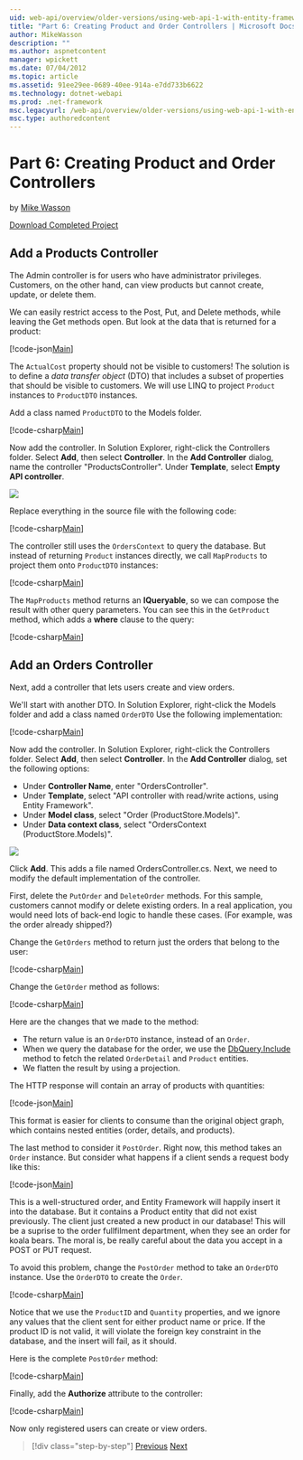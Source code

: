```yaml
---
uid: web-api/overview/older-versions/using-web-api-1-with-entity-framework-5/using-web-api-with-entity-framework-part-6
title: "Part 6: Creating Product and Order Controllers | Microsoft Docs"
author: MikeWasson
description: ""
ms.author: aspnetcontent
manager: wpickett
ms.date: 07/04/2012
ms.topic: article
ms.assetid: 91ee29ee-0689-40ee-914a-e7dd733b6622
ms.technology: dotnet-webapi
ms.prod: .net-framework
msc.legacyurl: /web-api/overview/older-versions/using-web-api-1-with-entity-framework-5/using-web-api-with-entity-framework-part-6
msc.type: authoredcontent
---
```

Part 6: Creating Product and Order Controllers
====================
by [Mike Wasson](https://github.com/MikeWasson)

[Download Completed Project](http://code.msdn.microsoft.com/ASP-NET-Web-API-with-afa30545)

## Add a Products Controller

The Admin controller is for users who have administrator privileges. Customers, on the other hand, can view products but cannot create, update, or delete them.

We can easily restrict access to the Post, Put, and Delete methods, while leaving the Get methods open. But look at the data that is returned for a product:

[!code-json[Main](using-web-api-with-entity-framework-part-6/samples/sample1.json?highlight=1)]

The `ActualCost` property should not be visible to customers! The solution is to define a *data transfer object* (DTO) that includes a subset of properties that should be visible to customers. We will use LINQ to project `Product` instances to `ProductDTO` instances.

Add a class named `ProductDTO` to the Models folder.

[!code-csharp[Main](using-web-api-with-entity-framework-part-6/samples/sample2.cs)]

Now add the controller. In Solution Explorer, right-click the Controllers folder. Select **Add**, then select **Controller**. In the **Add Controller** dialog, name the controller &quot;ProductsController&quot;. Under **Template**, select **Empty API controller**.

![](using-web-api-with-entity-framework-part-6/_static/image1.png)

Replace everything in the source file with the following code:

[!code-csharp[Main](using-web-api-with-entity-framework-part-6/samples/sample3.cs)]

The controller still uses the `OrdersContext` to query the database. But instead of returning `Product` instances directly, we call `MapProducts` to project them onto `ProductDTO` instances:

[!code-csharp[Main](using-web-api-with-entity-framework-part-6/samples/sample4.cs?highlight=1)]

The `MapProducts` method returns an **IQueryable**, so we can compose the result with other query parameters. You can see this in the `GetProduct` method, which adds a **where** clause to the query:

[!code-csharp[Main](using-web-api-with-entity-framework-part-6/samples/sample5.cs?highlight=2)]

## Add an Orders Controller

Next, add a controller that lets users create and view orders.

We'll start with another DTO. In Solution Explorer, right-click the Models folder and add a class named `OrderDTO` Use the following implementation:

[!code-csharp[Main](using-web-api-with-entity-framework-part-6/samples/sample6.cs)]

Now add the controller. In Solution Explorer, right-click the Controllers folder. Select **Add**, then select **Controller**. In the **Add Controller** dialog, set the following options:

- Under **Controller Name**, enter "OrdersController".
- Under **Template**, select "API controller with read/write actions, using Entity Framework".
- Under **Model class**, select &quot;Order (ProductStore.Models)&quot;.
- Under **Data context class**, select &quot;OrdersContext (ProductStore.Models)&quot;.

![](using-web-api-with-entity-framework-part-6/_static/image2.png)

Click **Add**. This adds a file named OrdersController.cs. Next, we need to modify the default implementation of the controller.

First, delete the `PutOrder` and `DeleteOrder` methods. For this sample, customers cannot modify or delete existing orders. In a real application, you would need lots of back-end logic to handle these cases. (For example, was the order already shipped?)

Change the `GetOrders` method to return just the orders that belong to the user:

[!code-csharp[Main](using-web-api-with-entity-framework-part-6/samples/sample7.cs)]

Change the `GetOrder` method as follows:

[!code-csharp[Main](using-web-api-with-entity-framework-part-6/samples/sample8.cs)]

Here are the changes that we made to the method:

- The return value is an `OrderDTO` instance, instead of an `Order`.
- When we query the database for the order, we use the [DbQuery.Include](https://msdn.microsoft.com/library/gg696395) method to fetch the related `OrderDetail` and `Product` entities.
- We flatten the result by using a projection.

The HTTP response will contain an array of products with quantities:

[!code-json[Main](using-web-api-with-entity-framework-part-6/samples/sample9.json)]

This format is easier for clients to consume than the original object graph, which contains nested entities (order, details, and products).

The last method to consider it `PostOrder`. Right now, this method takes an `Order` instance. But consider what happens if a client sends a request body like this:

[!code-json[Main](using-web-api-with-entity-framework-part-6/samples/sample10.json)]

This is a well-structured order, and Entity Framework will happily insert it into the database. But it contains a Product entity that did not exist previously. The client just created a new product in our database! This will be a suprise to the order fullfilment department, when they see an order for koala bears. The moral is, be really careful about the data you accept in a POST or PUT request.

To avoid this problem, change the `PostOrder` method to take an `OrderDTO` instance. Use the `OrderDTO` to create the `Order`.

[!code-csharp[Main](using-web-api-with-entity-framework-part-6/samples/sample11.cs)]

Notice that we use the `ProductID` and `Quantity` properties, and we ignore any values that the client sent for either product name or price. If the product ID is not valid, it will violate the foreign key constraint in the database, and the insert will fail, as it should.

Here is the complete `PostOrder` method:

[!code-csharp[Main](using-web-api-with-entity-framework-part-6/samples/sample12.cs)]

Finally, add the **Authorize** attribute to the controller:

[!code-csharp[Main](using-web-api-with-entity-framework-part-6/samples/sample13.cs)]

Now only registered users can create or view orders.

>[!div class="step-by-step"]
[Previous](using-web-api-with-entity-framework-part-5.md)
[Next](using-web-api-with-entity-framework-part-7.md)
